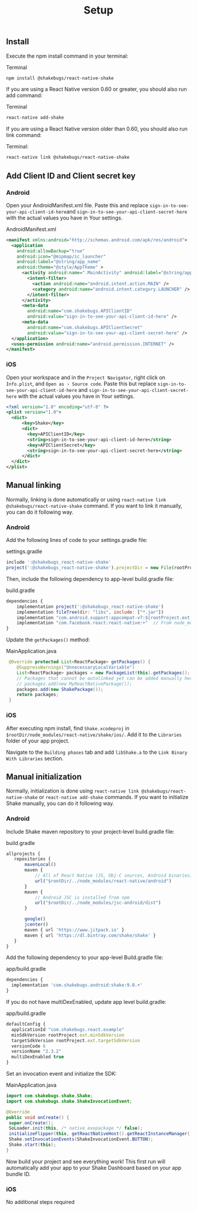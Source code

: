 ﻿---
id: setup
title: Setup
---
## Install
Execute the npm install command in your terminal: 

Terminal
```bash
npm install @shakebugs/react-native-shake
```

If you are using a React Native version 0.60 or greater, you should also run add command:

Terminal
```bash
react-native add-shake
```

If you are using a React Native version older than 0.60, you should also run link command:

Terminal:
```bash
react-native link @shakebugs/react-native-shake
```

## Add Client ID and Client secret key 

### Android
Open your AndroidManifest.xml file. Paste this and replace `sign-in-to-see-your-api-client-id-here`and `sign-in-to-see-your-api-client-secret-here` with the actual values you have in Your settings.

AndroidManifest.xml
```xml {13,14,15,16,17,18}
<manifest xmlns:android="http://schemas.android.com/apk/res/android">
  <application
    android:allowBackup="true"
    android:icon="@mipmap/ic_launcher"
    android:label="@string/app_name"
    android:theme="@style/AppTheme" >
      <activity android:name=".MainActivity" android:label="@string/app_name" >
        <intent-filter>
          <action android:name="android.intent.action.MAIN" />
          <category android:name="android.intent.category.LAUNCHER" />
        </intent-filter>
      </activity>
      <meta-data                                                             
        android:name="com.shakebugs.APIClientID"
        android:value="sign-in-to-see-your-api-client-id-here" />
      <meta-data                                                             
        android:name="com.shakebugs.APIClientSecret"
        android:value="sign-in-to-see-your-api-client-secret-here" />
  </application>
  <uses-permission android:name="android.permission.INTERNET" />
</manifest>
```

### iOS
Open your workspace and in the `Project Navigator`, right click on `Info.plist`, and `Open as › Source code`. Paste this but replace `sign-in-to-see-your-api-client-id-here` and `sign-in-to-see-your-api-client-secret-here` with the actual values you have in Your settings.

```xml {4,5,6,7,8,9,10}
<?xml version="1.0" encoding="utf-8" ?>
<plist version="1.0">
  <dict>
      <key>Shake</key>
      <dict>
        <key>APIClientID</key>                                                
        <string>sign-in-to-see-your-api-client-id-here</string>
        <key>APIClientSecret</key>                                            
        <string>sign-in-to-see-your-api-client-secret-here</string>
      </dict>
  </dict>
</plist>
```

## Manual linking
Normally, linking is done automatically or using `react-native link @shakebugs/react-native-shake` command.
If you want to link it manually, you can do it following way.

### Android
Add the following lines of code to your settings.gradle file:

settings.gradle
```js
include ':@shakebugs_react-native-shake'
project(':@shakebugs_react-native-shake').projectDir = new File(rootProject.projectDir, '../node_modules/@shakebugs/react-native-shake/android')
```

Then, include the following dependency to app-level build.gradle file:

build.gradle
```javascript {2}
dependencies {
    implementation project(':@shakebugs_react-native-shake')                                    👈
    implementation fileTree(dir: "libs", include: ["*.jar"])
    implementation "com.android.support:appcompat-v7:${rootProject.ext.supportLibVersion}"
    implementation "com.facebook.react:react-native:+"  // From node_modules
}
```

Update the `getPackages()` method:

MainApplication.java 
```java {6}
 @Override protected List<ReactPackage> getPackages() { 
    @SuppressWarnings("UnnecessaryLocalVariable")  
    List<ReactPackage> packages = new PackageList(this).getPackages();
    // Packages that cannot be autolinked yet can be added manually here, for example:
    // packages.add(new MyReactNativePackage());
    packages.add(new ShakePackage());                                                            👈
    return packages;
 } 
```

### iOS

After executing npm install, find `Shake.xcodeproj` in `$rootDir/node_modules/react-native/shake/ios/`. Add it to the `Libraries` folder of your app project. 

Navigate to the `Building phases` tab and add `libShake.a` to the `Link Binary With Libraries` section. 

## Manual initialization

Normally, initialization is done using `react-native link @shakebugs/react-native-shake` or `react-native add-shake` commands.
If you want to initialize Shake manually, you can do it following way.

### Android
Include Shake maven repository to your project-level build.gradle file: 

build.gradle
```javascript {16}
allprojects {
   repositories {
       mavenLocal()
       maven {
           // All of React Native (JS, Obj-C sources, Android binaries) is installed from npm
           url("$rootDir/../node_modules/react-native/android")
       }
       maven {
           // Android JSC is installed from npm
           url("$rootDir/../node_modules/jsc-android/dist")
       }

       google()
       jcenter()
       maven { url 'https://www.jitpack.io' }
       maven { url 'https://dl.bintray.com/shake/shake' }                                             
   }
}
```

Add the following dependency to your app-level Build.gradle file: 

app/build.gradle
```javascript {2}
dependencies {
  implementation 'com.shakebugs.android:shake:9.0.+'                         
}
```

If you do not have multiDexEnabled, update app level build.gradle:

app/build.gradle
```javascript {7}
defaultConfig {
  applicationId "com.shakebugs.react.example"
  minSdkVersion rootProject.ext.minSdkVersion
  targetSdkVersion rootProject.ext.targetSdkVersion
  versionCode 6
  versionName "2.3.2"
  multiDexEnabled true                                                        
}
```

Set an invocation event and initialize the SDK: 

MainApplication.java     
```java {1,2,9,10}
import com.shakebugs.shake.Shake;                                          
import com.shakebugs.shake.ShakeInvocationEvent;                            

@Override
public void onCreate() {
 super.onCreate();
 SoLoader.init(this, /* native exopackage */ false);
 initializeFlipper(this, getReactNativeHost().getReactInstanceManager());
 Shake.setInvocationEvents(ShakeInvocationEvent.BUTTON);                    
 Shake.start(this);                                                        
}
``` 

Now build your project and see everything work! This first run will automatically add your app to your Shake Dashboard based on your app bundle ID.

### iOS
No additional steps required
